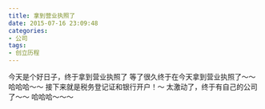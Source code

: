 ```yaml
---
title: 拿到营业执照了
date: 2015-07-16 23:09:48
categories:
- 公司
tags:
- 创立历程
---
```

今天是个好日子，终于拿到营业执照了
等了很久终于在今天拿到营业执照了～～
哈哈哈～～
接下来就是税务登记证和银行开户！～
太激动了，终于有自己的公司了～～
哈哈哈～～～
